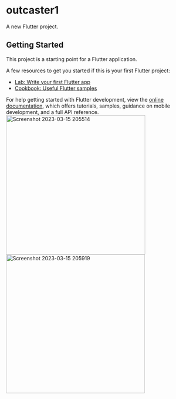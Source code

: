 # outcaster1

A new Flutter project.

## Getting Started

This project is a starting point for a Flutter application.

A few resources to get you started if this is your first Flutter project:

- [Lab: Write your first Flutter app](https://docs.flutter.dev/get-started/codelab)
- [Cookbook: Useful Flutter samples](https://docs.flutter.dev/cookbook)

For help getting started with Flutter development, view the
[online documentation](https://docs.flutter.dev/), which offers tutorials,
samples, guidance on mobile development, and a full API reference.
<img width="379" alt="Screenshot 2023-03-15 205514" src="https://user-images.githubusercontent.com/116253518/225360530-0fd9ef16-549c-428f-a626-085bedeae2a2.png">
<img width="378" alt="Screenshot 2023-03-15 205919" src="https://user-images.githubusercontent.com/116253518/225360535-cd4756be-ef9c-4081-a47b-657d80305ddb.png">
